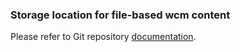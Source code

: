 ### Storage location for file-based wcm content

Please refer to Git repository [documentation](/documentation/wcm/content).